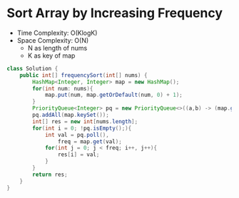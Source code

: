 # Sort Array by Increasing Frequency

- Time Complexity: O(KlogK)
- Space Complexity: O(N)
  - N as length of nums
  - K as key of map

```java
class Solution {
    public int[] frequencySort(int[] nums) {
        HashMap<Integer, Integer> map = new HashMap();
        for(int num: nums){
            map.put(num, map.getOrDefault(num, 0) + 1);
        }
        PriorityQueue<Integer> pq = new PriorityQueue<>((a,b) -> (map.get(a) == map.get(b)? b-a: map.get(a) - map.get(b)));
        pq.addAll(map.keySet());
        int[] res = new int[nums.length];
        for(int i = 0; !pq.isEmpty();){
            int val = pq.poll(),
                freq = map.get(val);
            for(int j = 0; j < freq; i++, j++){
                res[i] = val;
            }
        }
        return res;
    }
}
```
